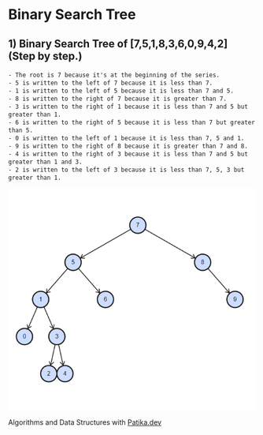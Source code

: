 #  Binary Search Tree

## 1) Binary Search Tree of [7,5,1,8,3,6,0,9,4,2] (Step by step.)

```
- The root is 7 because it's at the beginning of the series.
- 5 is written to the left of 7 because it is less than 7.
- 1 is written to the left of 5 because it is less than 7 and 5.
- 8 is written to the right of 7 because it is greater than 7.
- 3 is written to the right of 1 because it is less than 7 and 5 but greater than 1.
- 6 is written to the right of 5 because it is less than 7 but greater than 5.
- 0 is written to the left of 1 because it is less than 7, 5 and 1.
- 9 is written to the right of 8 because it is greater than 7 and 8.
- 4 is written to the right of 3 because it is less than 7 and 5 but greater than 1 and 3.
- 2 is written to the left of 3 because it is less than 7, 5, 3 but greater than 1.
```

![Binary Search Tree](binarySearchTree.png)

Algorithms and Data Structures with [Patika.dev](www.patika.dev)